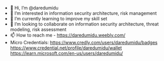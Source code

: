 - 👋 Hi, I’m @daredumidu
- 👀 I’m interested in information security architecture, risk management
- 🌱 I’m currently learning to improve my skill set
- 💞️ I’m looking to collaborate on information security architecture, threat modeling, risk assessment
- 📫 How to reach me - https://daredumidu.weebly.com/
- Micro Credentials: 
    https://www.credly.com/users/daredumidu/badges
    https://www.credential.net/profile/daredumidu/wallet
    https://learn.microsoft.com/en-us/users/daredumidu/


<!---
daredumidu/daredumidu is a ✨ special ✨ repository because its `README.md` (this file) appears on your GitHub profile.
You can click the Preview link to take a look at your changes.
--->
